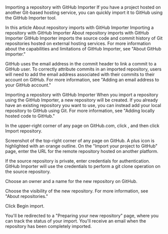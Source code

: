 Importing a repository with GitHub Importer
If you have a project hosted on another Git-based hosting service, you can quickly import it to GitHub using the GitHub Importer tool.

In this article
About repository imports with GitHub Importer
Importing a repository with GitHub Importer
About repository imports with GitHub Importer
GitHub Importer imports the source code and commit history of Git repositories hosted on external hosting services. For more information about the capabilities and limitations of GitHub Importer, see "About GitHub Importer."

GitHub uses the email address in the commit header to link a commit to a GitHub user. To correctly attribute commits in an imported repository, users will need to add the email address associated with their commits to their account on GitHub. For more information, see "Adding an email address to your GitHub account."

Importing a repository with GitHub Importer
When you import a repository using the GitHub Importer, a new repository will be created. If you already have an existing repository you want to use, you can instead add your local repository to GitHub using Git. For more information, see "Adding locally hosted code to GitHub."

In the upper-right corner of any page on GitHub.com, click , and then click Import repository.

Screenshot of the top-right corner of any page on GitHub. A plus icon is highlighted with an orange outline.
On the "Import your project to GitHub" page, enter the URL for the remote repository hosted on another platform.

If the source repository is private, enter credentials for authentication. GitHub Importer will use the credentials to perform a git clone operation on the source repository.

Choose an owner and a name for the new repository on GitHub.

Choose the visibility of the new repository. For more information, see "About repositories."

Click Begin import.

You'll be redirected to a "Preparing your new repository" page, where you can track the status of your import. You'll receive an email when the repository has been completely imported.
